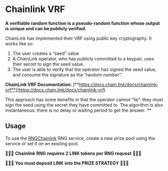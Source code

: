 # Chainlink VRF

**A verifiable random function is a pseudo-random function whose output is unique and can be publicly verified.**

ChainLink has implemented their VRF using public key cryptography. It works like so:

1. The user creates a “seed” value
2. A ChainLink operator, who has publicly committed to a keypair, uses their secret to sign the seed value.
3. The user is able to verify that the operator has signed the seed value, and consume the signature as the “random number”.  

**ChainLink VRF Documentation:** [**https://docs.chain.link/docs/chainlink-vrf**](https://docs.chain.link/docs/chainlink-vrf)

This approach has some benefits in that the operator cannot “lie”: they must sign the seed using the secret they have committed to. The algorithm is also instantaneous: there is no delay or waiting period to get the answer. _\*\*_

## Usage

To use the [RNGChainlink](https://github.com/pooltogether/documentation/tree/6c30eec9a3787b298b041b5d864e955c716185ba/networks.md) RNG service, create a new prize pool using the service or set it on an existing pool.

🚨🚨🚨 **Chainlink RNG requires 2 LINK tokens per RNG request** 🚨🚨🚨

🚨🚨🚨 **You must deposit LINK into the PRIZE STRATEGY** 🚨🚨🚨

